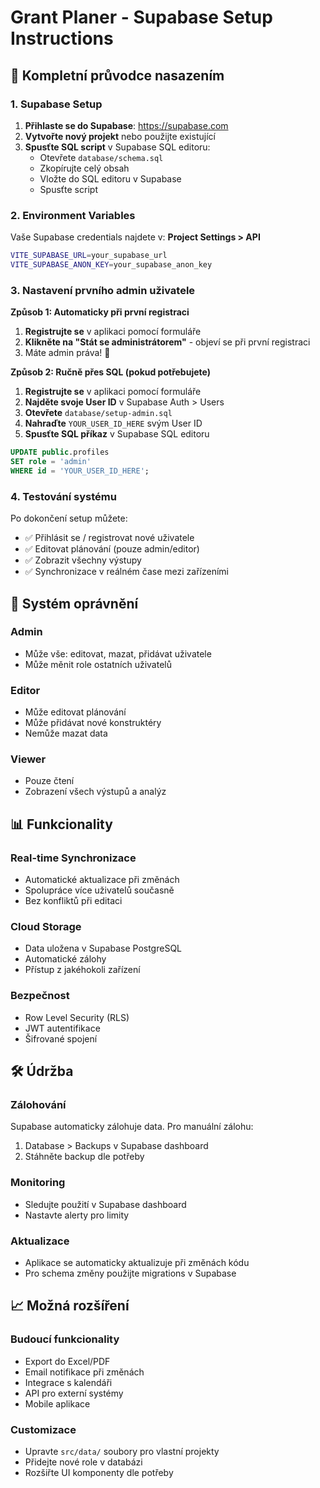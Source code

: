 # Grant Planer - Supabase Setup Instructions

## 🚀 Kompletní průvodce nasazením

### 1. Supabase Setup

1. **Přihlaste se do Supabase**: https://supabase.com
2. **Vytvořte nový projekt** nebo použijte existující
3. **Spusťte SQL script** v Supabase SQL editoru:
   - Otevřete `database/schema.sql`
   - Zkopírujte celý obsah
   - Vložte do SQL editoru v Supabase
   - Spusťte script

### 2. Environment Variables

Vaše Supabase credentials najdete v: **Project Settings > API**

```bash
VITE_SUPABASE_URL=your_supabase_url
VITE_SUPABASE_ANON_KEY=your_supabase_anon_key
```

### 3. Nastavení prvního admin uživatele

**Způsob 1: Automaticky při první registraci**
1. **Registrujte se** v aplikaci pomocí formuláře
2. **Klikněte na "Stát se administrátorem"** - objeví se při první registraci
3. Máte admin práva! 🎉

**Způsob 2: Ručně přes SQL (pokud potřebujete)**
1. **Registrujte se** v aplikaci pomocí formuláře  
2. **Najděte svoje User ID** v Supabase Auth > Users
3. **Otevřete** `database/setup-admin.sql`
4. **Nahraďte** `YOUR_USER_ID_HERE` svým User ID
5. **Spusťte SQL příkaz** v Supabase SQL editoru

```sql
UPDATE public.profiles 
SET role = 'admin' 
WHERE id = 'YOUR_USER_ID_HERE';
```

### 4. Testování systému

Po dokončení setup můžete:
- ✅ Přihlásit se / registrovat nové uživatele
- ✅ Editovat plánování (pouze admin/editor)
- ✅ Zobrazit všechny výstupy
- ✅ Synchronizace v reálném čase mezi zařízeními

## 🔐 Systém oprávnění

### Admin
- Může vše: editovat, mazat, přidávat uživatele
- Může měnit role ostatních uživatelů

### Editor  
- Může editovat plánování
- Může přidávat nové konstruktéry
- Nemůže mazat data

### Viewer
- Pouze čtení
- Zobrazení všech výstupů a analýz

## 📊 Funkcionality

### Real-time Synchronizace
- Automatické aktualizace při změnách
- Spolupráce více uživatelů současně
- Bez konfliktů při editaci

### Cloud Storage
- Data uložena v Supabase PostgreSQL
- Automatické zálohy
- Přístup z jakéhokoli zařízení

### Bezpečnost
- Row Level Security (RLS)
- JWT autentifikace
- Šifrované spojení

## 🛠️ Údržba

### Zálohování
Supabase automaticky zálohuje data. Pro manuální zálohu:
1. Database > Backups v Supabase dashboard
2. Stáhněte backup dle potřeby

### Monitoring
- Sledujte použití v Supabase dashboard
- Nastavte alerty pro limity

### Aktualizace
- Aplikace se automaticky aktualizuje při změnách kódu
- Pro schema změny použijte migrations v Supabase

## 📈 Možná rozšíření

### Budoucí funkcionality
- Export do Excel/PDF
- Email notifikace při změnách
- Integrace s kalendáři
- API pro externí systémy
- Mobile aplikace

### Customizace
- Upravte `src/data/` soubory pro vlastní projekty
- Přidejte nové role v databázi
- Rozšiřte UI komponenty dle potřeby